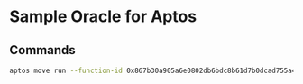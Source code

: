 # Sample Oracle for Aptos


## Commands
```bash
aptos move run --function-id 0x867b30a905a6e0802db6bdc8b61d7b0dcad755a408b73999c9cf44a6645a1ede::tokens::get_feed
```